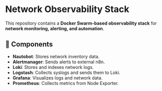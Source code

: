 # Network Observability Stack

This repository contains a **Docker Swarm-based observability stack** for **network monitoring, alerting, and automation**.

## 🚀 Components
- **Nautobot**: Stores network inventory data.
- **Alertmanager**: Sends alerts to external n8n.
- **Loki**: Stores and indexes network logs.
- **Logstash**: Collects syslogs and sends them to Loki.
- **Grafana**: Visualizes logs and network data.
- **Prometheus**: Collects metrics from Node Exporter.